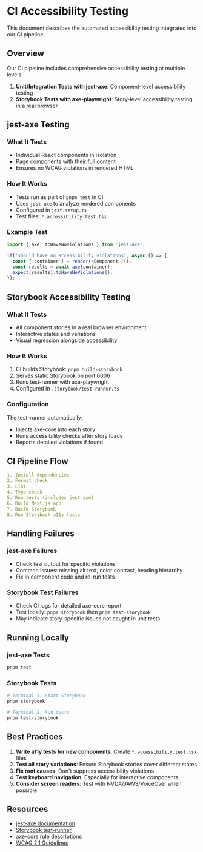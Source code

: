 # CI Accessibility Testing

This document describes the automated accessibility testing integrated into our CI pipeline.

## Overview

Our CI pipeline includes comprehensive accessibility testing at multiple levels:

1. **Unit/Integration Tests with jest-axe**: Component-level accessibility testing
2. **Storybook Tests with axe-playwright**: Story-level accessibility testing in a real browser

## jest-axe Testing

### What It Tests

- Individual React components in isolation
- Page components with their full content
- Ensures no WCAG violations in rendered HTML

### How It Works

- Tests run as part of `pnpm test` in CI
- Uses `jest-axe` to analyze rendered components
- Configured in `jest.setup.ts`
- Test files: `*.accessibility.test.tsx`

### Example Test

```typescript
import { axe, toHaveNoViolations } from 'jest-axe';

it('should have no accessibility violations', async () => {
  const { container } = render(<Component />);
  const results = await axe(container);
  expect(results).toHaveNoViolations();
});
```

## Storybook Accessibility Testing

### What It Tests

- All component stories in a real browser environment
- Interactive states and variations
- Visual regression alongside accessibility

### How It Works

1. CI builds Storybook: `pnpm build-storybook`
2. Serves static Storybook on port 6006
3. Runs test-runner with axe-playwright
4. Configured in `.storybook/test-runner.ts`

### Configuration

The test-runner automatically:

- Injects axe-core into each story
- Runs accessibility checks after story loads
- Reports detailed violations if found

## CI Pipeline Flow

```yaml
1. Install dependencies
2. Format check
3. Lint
4. Type check
5. Run tests (includes jest-axe)
6. Build Next.js app
7. Build Storybook
8. Run Storybook a11y tests
```

## Handling Failures

### jest-axe Failures

- Check test output for specific violations
- Common issues: missing alt text, color contrast, heading hierarchy
- Fix in component code and re-run tests

### Storybook Test Failures

- Check CI logs for detailed axe-core report
- Test locally: `pnpm storybook` then `pnpm test-storybook`
- May indicate story-specific issues not caught in unit tests

## Running Locally

### jest-axe Tests

```bash
pnpm test
```

### Storybook Tests

```bash
# Terminal 1: Start Storybook
pnpm storybook

# Terminal 2: Run tests
pnpm test-storybook
```

## Best Practices

1. **Write a11y tests for new components**: Create `*.accessibility.test.tsx` files
2. **Test all story variations**: Ensure Storybook stories cover different states
3. **Fix root causes**: Don't suppress accessibility violations
4. **Test keyboard navigation**: Especially for interactive components
5. **Consider screen readers**: Test with NVDA/JAWS/VoiceOver when possible

## Resources

- [jest-axe documentation](https://github.com/nickcolley/jest-axe)
- [Storybook test-runner](https://github.com/storybookjs/test-runner)
- [axe-core rule descriptions](https://dequeuniversity.com/rules/axe/)
- [WCAG 2.1 Guidelines](https://www.w3.org/WAI/WCAG21/quickref/)
